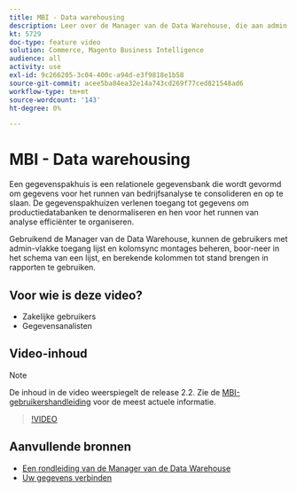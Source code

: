 ```yaml
---
title: MBI - Data warehousing
description: Leer over de Manager van de Data Warehouse, die aan admin gebruikers in MBI beschikbaar is.
kt: 5729
doc-type: feature video
solution: Commerce, Magento Business Intelligence
audience: all
activity: use
exl-id: 9c266205-3c04-400c-a94d-e3f9818e1b58
source-git-commit: acee5ba84ea32e14a743cd269f77ced821548ad6
workflow-type: tm+mt
source-wordcount: '143'
ht-degree: 0%

---
```


# MBI - Data warehousing

Een gegevenspakhuis is een relationele gegevensbank die wordt gevormd om gegevens voor het runnen van bedrijfsanalyse te consolideren en op te slaan. De gegevenspakhuizen verlenen toegang tot gegevens om productiedatabanken te denormaliseren en hen voor het runnen van analyse efficiënter te organiseren.

Gebruikend de Manager van de Data Warehouse, kunnen de gebruikers met admin-vlakke toegang lijst en kolomsync montages beheren, boor-neer in het schema van een lijst, en berekende kolommen tot stand brengen in rapporten te gebruiken.

## Voor wie is deze video?

- Zakelijke gebruikers
- Gegevensanalisten

## Video-inhoud

>[!NOTE]
>
>De inhoud in de video weerspiegelt de release 2.2. Zie de [MBI-gebruikershandleiding](https://docs.magento.com/mbi/) voor de meest actuele informatie.

>[!VIDEO](https://video.tv.adobe.com/v/35984?quality=12&learn=on)

## Aanvullende bronnen

- [Een rondleiding van de Manager van de Data Warehouse](https://docs.magento.com/mbi/data-analyst/data-warehouse-mgr/tour-dwm.html)
- [Uw gegevens verbinden](https://docs.magento.com/mbi/data-analyst/importing-data/connecting-data/connecting-data.html)
